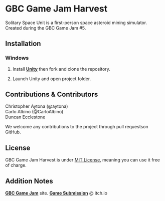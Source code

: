 GBC Game Jam Harvest
======================
Solitary Space Unit is a first-person space asteroid mining simulator. Created during the GBC Game Jam #5.
 
Installation
---------------------
### Windows
1. Install **[Unity](https://store.unity.com/download?ref=update)** then fork and clone the repository.

1. Launch Unity and open project folder.

Contributions & Contributors
---------------------
Christopher Aytona (@aytona)<br/>
Carlo Albino (@CarloAlbino)<br/>
Duncan Ecclestone<br/>

We welcome any contributions to the project through pull requestson GitHub.

License
---------------------
GBC Game Jam Harvest is under [MIT License](https://opensource.org/licenses/MIT), meaning you can use it free of charge.

Addition Notes
---------------------
**[GBC Game Jam](http://gbcjam.com/index.html)** site.
**[Game Submission](https://itch.io/jam/gbcjam-5/rate/93060)** @ itch.io
